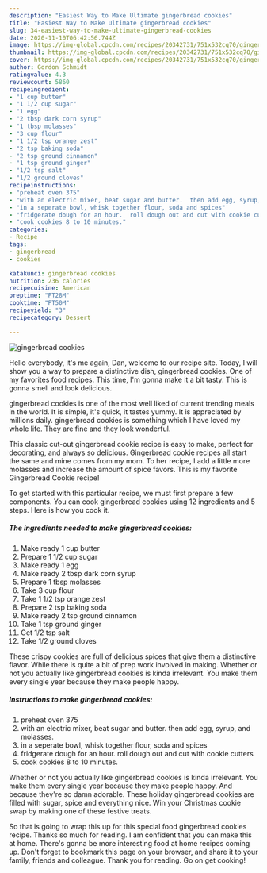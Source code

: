 ```yaml
---
description: "Easiest Way to Make Ultimate gingerbread cookies"
title: "Easiest Way to Make Ultimate gingerbread cookies"
slug: 34-easiest-way-to-make-ultimate-gingerbread-cookies
date: 2020-11-10T06:42:56.744Z
image: https://img-global.cpcdn.com/recipes/20342731/751x532cq70/gingerbread-cookies-recipe-main-photo.jpg
thumbnail: https://img-global.cpcdn.com/recipes/20342731/751x532cq70/gingerbread-cookies-recipe-main-photo.jpg
cover: https://img-global.cpcdn.com/recipes/20342731/751x532cq70/gingerbread-cookies-recipe-main-photo.jpg
author: Gordon Schmidt
ratingvalue: 4.3
reviewcount: 5860
recipeingredient:
- "1 cup butter"
- "1 1/2 cup sugar"
- "1 egg"
- "2 tbsp dark corn syrup"
- "1 tbsp molasses"
- "3 cup flour"
- "1 1/2 tsp orange zest"
- "2 tsp baking soda"
- "2 tsp ground cinnamon"
- "1 tsp ground ginger"
- "1/2 tsp salt"
- "1/2 ground cloves"
recipeinstructions:
- "preheat oven 375"
- "with an electric mixer, beat sugar and butter.  then add egg, syrup, and molasses."
- "in a seperate bowl, whisk together flour, soda and spices"
- "fridgerate dough for an hour.  roll dough out and cut with cookie cutters"
- "cook cookies 8 to 10 minutes."
categories:
- Recipe
tags:
- gingerbread
- cookies

katakunci: gingerbread cookies 
nutrition: 236 calories
recipecuisine: American
preptime: "PT28M"
cooktime: "PT50M"
recipeyield: "3"
recipecategory: Dessert

---
```



![gingerbread cookies](https://img-global.cpcdn.com/recipes/20342731/751x532cq70/gingerbread-cookies-recipe-main-photo.jpg)

Hello everybody, it's me again, Dan, welcome to our recipe site. Today, I will show you a way to prepare a distinctive dish, gingerbread cookies. One of my favorites food recipes. This time, I'm gonna make it a bit tasty. This is gonna smell and look delicious.

gingerbread cookies is one of the most well liked of current trending meals in the world. It is simple, it's quick, it tastes yummy. It is appreciated by millions daily. gingerbread cookies is something which I have loved my whole life. They are fine and they look wonderful.

This classic cut-out gingerbread cookie recipe is easy to make, perfect for decorating, and always so delicious. Gingerbread cookie recipes all start the same and mine comes from my mom. To her recipe, I add a little more molasses and increase the amount of spice favors. This is my favorite Gingerbread Cookie recipe!


To get started with this particular recipe, we must first prepare a few components. You can cook gingerbread cookies using 12 ingredients and 5 steps. Here is how you cook it.

<!--inarticleads1-->

##### The ingredients needed to make gingerbread cookies:

1. Make ready 1 cup butter
1. Prepare 1 1/2 cup sugar
1. Make ready 1 egg
1. Make ready 2 tbsp dark corn syrup
1. Prepare 1 tbsp molasses
1. Take 3 cup flour
1. Take 1 1/2 tsp orange zest
1. Prepare 2 tsp baking soda
1. Make ready 2 tsp ground cinnamon
1. Take 1 tsp ground ginger
1. Get 1/2 tsp salt
1. Take 1/2 ground cloves


These crispy cookies are full of delicious spices that give them a distinctive flavor. While there is quite a bit of prep work involved in making. Whether or not you actually like gingerbread cookies is kinda irrelevant. You make them every single year because they make people happy. 

<!--inarticleads2-->

##### Instructions to make gingerbread cookies:

1. preheat oven 375
1. with an electric mixer, beat sugar and butter.  then add egg, syrup, and molasses.
1. in a seperate bowl, whisk together flour, soda and spices
1. fridgerate dough for an hour.  roll dough out and cut with cookie cutters
1. cook cookies 8 to 10 minutes.


Whether or not you actually like gingerbread cookies is kinda irrelevant. You make them every single year because they make people happy. And because they&#39;re so damn adorable. These holiday gingerbread cookies are filled with sugar, spice and everything nice. Win your Christmas cookie swap by making one of these festive treats. 

So that is going to wrap this up for this special food gingerbread cookies recipe. Thanks so much for reading. I am confident that you can make this at home. There's gonna be more interesting food at home recipes coming up. Don't forget to bookmark this page on your browser, and share it to your family, friends and colleague. Thank you for reading. Go on get cooking!

